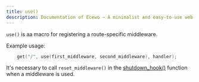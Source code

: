 ```yaml
---
title: use()
description: Documentation of Ecewo — A minimalist and easy-to-use web framework for C
---
```


`use()` is aa macro for registering a route-specific middleware.

Example usage:

```c
    get("/", use(first_middleware, second_middleware), handler);
```

It's necessary to call `reset_middleware()` in the [shutdown_hook()](/api/shutdown_hook/) function when a middleware is used.
